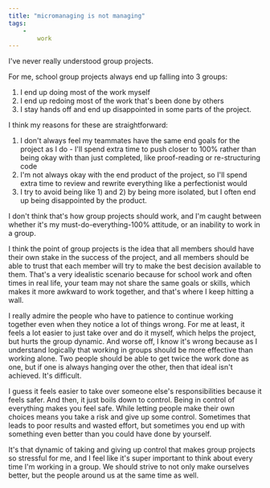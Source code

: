 ```yaml
---
title: "micromanaging is not managing"
tags:
    -
        work
---
```


I've never really understood group projects.

For me, school group projects always end up falling into 3 groups:

1. I end up doing most of the work myself
2. I end up redoing most of the work that's been done by others
3. I stay hands off and end up disappointed in some parts of the project.

I think my reasons for these are straightforward:

1. I don't always feel my teammates have the same end goals for the project as I do - I'll spend extra time to push closer to 100% rather than being okay with than just completed, like proof-reading or re-structuring code
2. I'm not always okay with the end product of the project, so I'll spend extra time to review and rewrite everything like a perfectionist would
3. I try to avoid being like 1) and 2) by being more isolated, but I often end up being disappointed by the product.

I don't think that's how group projects should work, and I'm caught between whether it's my must-do-everything-100% attitude, or an inability to work in a group.

I think the point of group projects is the idea that all members should have their own stake in the success of the project, and all members should be able to trust that each member will try to make the best decision available to them. That's a very idealistic scenario because for school work and often times in real life, your team may not share the same goals or skills, which makes it more awkward to work together, and that's where I keep hitting a wall.

I really admire the people who have to patience to continue working together even when they notice a lot of things wrong. For me at least, it feels a lot easier to just take over and do it myself, which helps the project, but hurts the group dynamic. And worse off, I know it's wrong because as I understand logically that working in groups should be more effective than working alone. Two people should be able to get twice the work done as one, but if one is always hanging over the other, then that ideal isn't achieved. It's difficult.

I guess it feels easier to take over someone else's responsibilities because it feels safer. And then, it just boils down to control. Being in control of everything makes you feel safe. While letting people make their own choices means you take a risk and give up some control. Sometimes that leads to poor results and wasted effort, but sometimes you end up with something even better than you could have done by yourself.

It's that dynamic of taking and giving up control that makes group projects so stressful for me, and I feel like it's super important to think about every time I'm working in a group. We should strive to not only make ourselves better, but the people around us at the same time as well.
